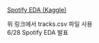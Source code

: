 [Spotify EDA (Kaggle)](https://www.kaggle.com/yamaerenay/spotify-dataset-19212020-160k-tracks)

위 링크에서 tracks.csv 파일 사용<br>
6/28 Spotify EDA 발표